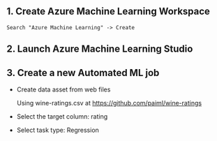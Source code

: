 
## 1. Create Azure Machine Learning Workspace
   
    Search "Azure Machine Learning" -> Create 

## 2. Launch Azure Machine Learning Studio

## 3. Create a new Automated ML job
- Create data asset from web files
  
  Using wine-ratings.csv at https://github.com/paiml/wine-ratings

- Select the target column: rating
  
- Select task type: Regression

